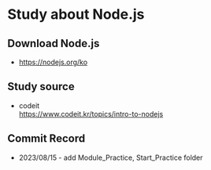 # Study about Node.js

## Download Node.js
- https://nodejs.org/ko

## Study source
- codeit
  <br> https://www.codeit.kr/topics/intro-to-nodejs

## Commit Record
- 2023/08/15 - add Module_Practice, Start_Practice folder
